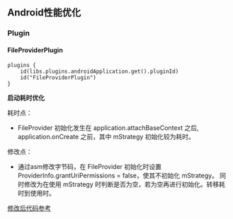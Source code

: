 ## Android性能优化

### Plugin

#### FileProviderPlugin
```
plugins {
    id(libs.plugins.androidApplication.get().pluginId)
    id("FileProviderPlugin")
}
```
**启动耗时优化**

耗时点：
* FileProvider 初始化发生在 application.attachBaseContext 之后, application.onCreate 之前，其中 mStrategy 初始化较为耗时。

修改点：
* 通过asm修改字节码，在 FileProvider 初始化时设置 ProviderInfo.grantUriPermissions = false，使其不初始化 mStrategy。 同时修改为在使用 mStrategy 时判断是否为空，若为空再进行初始化。转移耗时到使用时。

[修改后代码参考](./buildSrc/FileProviderCodeSample.md)
